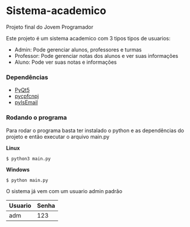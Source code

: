 # Sistema-academico

Projeto final do Jovem Programador

Este projeto é um sistema academico com 3 tipos tipos de usuarios: 

* Admin: Pode gerenciar alunos, professores e turmas
* Professor: Pode gerenciar notas dos alunos e ver suas informações
* Aluno: Pode ver suas notas e informações

### Dependências
* [PyQt5](https://pypi.org/project/PyQt5/)
* [pycpfcnpj](https://github.com/matheuscas/pycpfcnpj)
* [pyIsEmail](https://pypi.org/project/pyIsEmail/)

### Rodando o programa
Para rodar o programa basta ter instalado o python e as dependências do projeto e então executar o arquivo main.py

**Linux**
~~~
$ python3 main.py
~~~

**Windows**
~~~
$ python main.py
~~~

O sistema já vem com um usuario admin padrão

Usuario | Senha
--------- | ------
adm | 123
